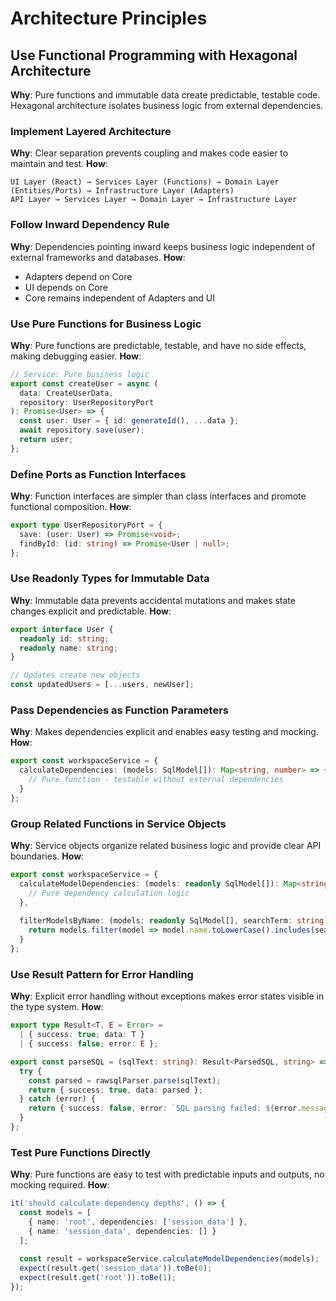 # Architecture Principles

## Use Functional Programming with Hexagonal Architecture
**Why**: Pure functions and immutable data create predictable, testable code. Hexagonal architecture isolates business logic from external dependencies.

### Implement Layered Architecture
**Why**: Clear separation prevents coupling and makes code easier to maintain and test.
**How**:
```
UI Layer (React) → Services Layer (Functions) → Domain Layer (Entities/Ports) → Infrastructure Layer (Adapters)
API Layer → Services Layer → Domain Layer → Infrastructure Layer
```

### Follow Inward Dependency Rule
**Why**: Dependencies pointing inward keeps business logic independent of external frameworks and databases.
**How**:
- Adapters depend on Core
- UI depends on Core  
- Core remains independent of Adapters and UI

### Use Pure Functions for Business Logic
**Why**: Pure functions are predictable, testable, and have no side effects, making debugging easier.
**How**:
```typescript
// Service: Pure business logic
export const createUser = async (
  data: CreateUserData,
  repository: UserRepositoryPort
): Promise<User> => {
  const user: User = { id: generateId(), ...data };
  await repository.save(user);
  return user;
};
```

### Define Ports as Function Interfaces
**Why**: Function interfaces are simpler than class interfaces and promote functional composition.
**How**:
```typescript
export type UserRepositoryPort = {
  save: (user: User) => Promise<void>;
  findById: (id: string) => Promise<User | null>;
};
```

### Use Readonly Types for Immutable Data
**Why**: Immutable data prevents accidental mutations and makes state changes explicit and predictable.
**How**:
```typescript
export interface User {
  readonly id: string;
  readonly name: string;
}

// Updates create new objects
const updatedUsers = [...users, newUser];
```

### Pass Dependencies as Function Parameters
**Why**: Makes dependencies explicit and enables easy testing and mocking.
**How**:
```typescript
export const workspaceService = {
  calculateDependencies: (models: SqlModel[]): Map<string, number> => {
    // Pure function - testable without external dependencies
  }
};
```

### Group Related Functions in Service Objects  
**Why**: Service objects organize related business logic and provide clear API boundaries.
**How**:
```typescript
export const workspaceService = {
  calculateModelDependencies: (models: readonly SqlModel[]): Map<string, number> => {
    // Pure dependency calculation logic
  },
  
  filterModelsByName: (models: readonly SqlModel[], searchTerm: string): readonly SqlModel[] => {
    return models.filter(model => model.name.toLowerCase().includes(searchTerm.toLowerCase()));
  }
};
```

### Use Result Pattern for Error Handling
**Why**: Explicit error handling without exceptions makes error states visible in the type system.
**How**:
```typescript
export type Result<T, E = Error> = 
  | { success: true; data: T }
  | { success: false; error: E };

export const parseSQL = (sqlText: string): Result<ParsedSQL, string> => {
  try {
    const parsed = rawsqlParser.parse(sqlText);
    return { success: true, data: parsed };
  } catch (error) {
    return { success: false, error: `SQL parsing failed: ${error.message}` };
  }
};
```

### Test Pure Functions Directly
**Why**: Pure functions are easy to test with predictable inputs and outputs, no mocking required.
**How**:
```typescript
it('should calculate dependency depths', () => {
  const models = [
    { name: 'root', dependencies: ['session_data'] },
    { name: 'session_data', dependencies: [] }
  ];
  
  const result = workspaceService.calculateModelDependencies(models);
  expect(result.get('session_data')).toBe(0);
  expect(result.get('root')).toBe(1);
});
```